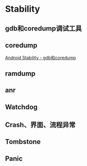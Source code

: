 # Stability

## gdb和coredump调试工具

##  coredump

[Android Stability - gdb和coredump](https://www.jianshu.com/p/819aa02fa7a8)

## ramdump

## anr

## Watchdog

## Crash、界面、流程异常

## Tombstone

## Panic

